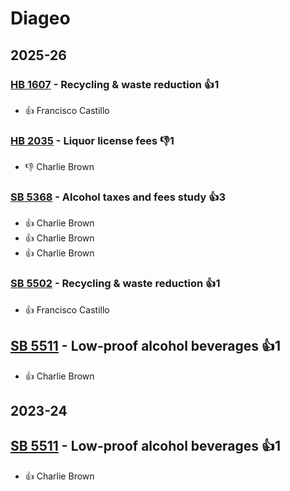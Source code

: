 # Diageo
## 2025-26

### [HB 1607](/bill/2025-26/hb/1607/) - Recycling & waste reduction 👍1  
* 👍 Francisco Castillo

### [HB 2035](/bill/2025-26/hb/2035/) - Liquor license fees  👎1 
* 👎 Charlie Brown

### [SB 5368](/bill/2025-26/sb/5368/) - Alcohol taxes and fees study 👍3  
* 👍 Charlie Brown
* 👍 Charlie Brown
* 👍 Charlie Brown

### [SB 5502](/bill/2025-26/sb/5502/) - Recycling & waste reduction 👍1  
* 👍 Francisco Castillo

## [SB 5511](/bill/2025-26/sb/5511/) - Low-proof alcohol beverages 👍1  
* 👍 Charlie Brown

## 2023-24

## [SB 5511](/bill/2023-24/sb/5511/) - Low-proof alcohol beverages 👍1  
* 👍 Charlie Brown
